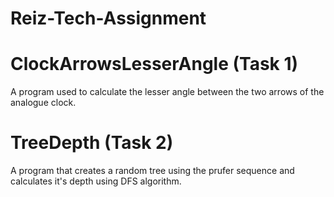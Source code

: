 # Reiz-Tech-Assignment
# ClockArrowsLesserAngle (Task 1)
A program used to calculate the lesser angle between the two arrows of the analogue clock.

# TreeDepth (Task 2)
A program that creates a random tree using the prufer sequence and calculates it's depth using DFS algorithm.
